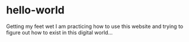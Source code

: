 # hello-world
Getting my feet wet
I am practicing how to use this website and trying to figure out how to exist in this digital world...
